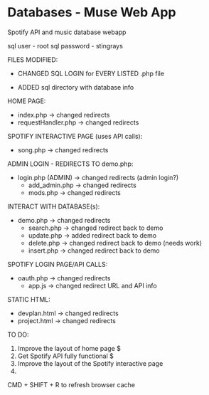 # Databases - Muse Web App

Spotify API and music database webapp

sql user - root
sql password - stingrays

FILES MODIFIED:

- CHANGED SQL LOGIN for EVERY LISTED .php file

- ADDED sql directory with database info

HOME PAGE:

- index.php -> changed redirects
- requestHandler.php -> changed redirects

SPOTIFY INTERACTIVE PAGE (uses API calls):

- song.php -> changed redirects

ADMIN LOGIN - REDIRECTS TO demo.php:

- login.php (ADMIN) -> changed redirects (admin login?)
  - add_admin.php -> changed redirects
  - mods.php -> changed redirects

INTERACT WITH DATABASE(s):

- demo.php -> changed redirects
  - search.php -> changed redirect back to demo
  - update.php -> added redirect back to demo
  - delete.php -> changed redirect back to demo (needs work)
  - insert.php -> changed redirect back to demo

SPOTIFY LOGIN PAGE/API CALLS:

- oauth.php -> changed redirects
  - app.js -> changed redirect URL and API info

STATIC HTML:

- devplan.html -> changed redirects
- project.html -> changed redirects

TO DO:

1. Improve the layout of home page $
2. Get Spotify API fully functional $
3. Improve the layout of the Spotify interactive page
4.

CMD + SHIFT + R to refresh browser cache
